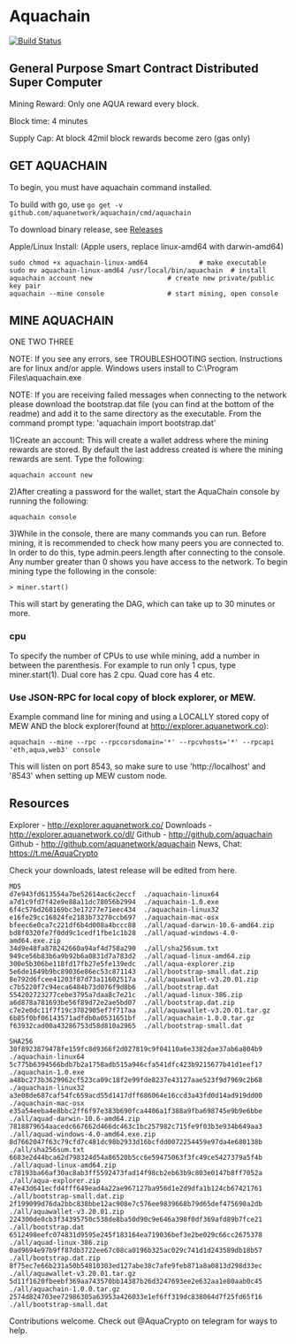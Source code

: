 # Aquachain

[![Build Status](https://travis-ci.org/aquanetwork/aquachain.svg?branch=master)](https://travis-ci.org/aquanetwork/aquachain)

## General Purpose Smart Contract Distributed Super Computer

Mining Reward: Only one AQUA reward every block.

Block time: 4 minutes

Supply Cap: At block 42mil block rewards become zero (gas only)


## GET AQUACHAIN

To begin, you must have aquachain command installed.

To build with go, use `go get -v github.com/aquanetwork/aquachain/cmd/aquachain`

To download binary release, see [Releases](https://github.com/aquanetwork/aquachain/releases/latest)

Apple/Linux Install: (Apple users, replace linux-amd64 with darwin-amd64)

	sudo chmod +x aquachain-linux-amd64 			# make executable
	sudo mv aquachain-linux-amd64 /usr/local/bin/aquachain 	# install
	aquachain account new					# create new private/public key pair
	aquachain --mine console				# start mining, open console
	
## MINE AQUACHAIN

ONE TWO THREE

NOTE: If you see any errors, see TROUBLESHOOTING section. Instructions are for linux and/or apple. Windows users install to C:\Program Files\aquachain.exe

NOTE: If you are receiving failed messages when connecting to the network please download the bootstrap.dat file (you can find at the bottom of the readme) and add it to the same directory as the executable. From the command prompt type: 'aquachain import bootstrap.dat'

1)Create an account: This will create a wallet address where the mining rewards are stored. By default the last address created is where the mining rewards are sent. Type the following:

```
aquachain account new
```

2)After creating a password for the wallet, start the AquaChain console by running the following:

```
aquachain console
```

3)While in the console, there are many commands you can run. Before mining, it is recommended to check how many peers you are connected to. In order to do this, type admin.peers.length after connecting to the console. Any number greater than 0 shows you have access to the network. To begin mining type the following in the console:

```
> miner.start()
```

This will start by generating the DAG, which can take up to 30 minutes or more.

### cpu #

To specify the number of CPUs to use while mining, add a number in between the parenthesis. For example to run only 1 cpus, type miner.start(1). Dual core has 2 cpu. Quad core has 4 etc.

### Use JSON-RPC for local copy of block explorer, or MEW.

Example command line for mining and using a LOCALLY stored copy of MEW AND the block explorer(found at http://explorer.aquanetwork.co):

```
aquachain --mine --rpc --rpccorsdomain='*' --rpcvhosts='*' --rpcapi 'eth,aqua,web3' console
```

This will listen on port 8543, so make sure to use 'http://localhost' and '8543' when setting up MEW custom node.

## Resources

Explorer - http://explorer.aquanetwork.co/
Downloads - http://explorer.aquanetwork.co/dl/
Github - http://github.com/aquachain
Github - http://github.com/aquanetwork/aquachain
News, Chat: https://t.me/AquaCrypto


Check your downloads, latest release will be edited from here.

```
MD5
d7e943fd613554a7be52614ac6c2eccf  ./aquachain-linux64
a7d1c9fd7f42e9e88a11dc78056b2994  ./aquachain-1.0.exe
6f4c576d268169bc3e17277e71eec434  ./aquachain-linux32
e16fe29cc16824fe2183b73270ccb697  ./aquachain-mac-osx
bfeec6e0ca7c221df6b4d008a4bccc88  ./all/aquad-darwin-10.6-amd64.zip
bd8f0320fe7f0dd9c1cedf1fbe1c1b28  ./all/aquad-windows-4.0-amd64.exe.zip
34d9e48fa878242660a94af4d758a290  ./all/sha256sum.txt
949ce56b83b6a9b92b6a0831d7a783d2  ./all/aquad-linux-amd64.zip
300e5b306be118fd17fb27e5fe139edc  ./all/aqua-explorer.zip
5e6de1649b9bc89036e86ec53c871143  ./all/bootstrap-small.dat.zip
8e792d6fcee41203f87d73a11602517a  ./all/aquawallet-v3.20.01.zip
c7b5220f7c94eca6484b73d076f9d8b6  ./all/bootstrap.dat
554202723277cebe3795a7daa8c7e21c  ./all/aquad-linux-386.zip
a6d878a781693be56f89d72e2ae5bd07  ./all/bootstrap.dat.zip
c7e2e0dc11f7f19c3782905ef7f717aa  ./all/aquawallet-v3.20.01.tar.gz
6b85f0bf06143571adfdb0a0531651bf  ./all/aquachain-1.0.0.tar.gz
f63932cad00a43286753d58d810a2965  ./all/bootstrap-small.dat

SHA256
30f8923879478fe159fc8d9366f2d027819c9f04110a6e3382dae37ab6a804b9  ./aquachain-linux64
5c775b6394566bdb7b2a1758adb515a946cfa541dfc423b9215677b41d1eef17  ./aquachain-1.0.exe
a48bc273b3629962cf523ca09c18f2e99fde8237e43127aae523f9d7969c2b68  ./aquachain-linux32
a3e08de687caf54fc659acd55d1417dff686064e16ccd3a43fd0d14ad919dd00  ./aquachain-mac-osx
e35a54eeba4e8bbc2ff6f97e383b690fca4406a1f388a9fba698745e9b9e6bbe  ./all/aquad-darwin-10.6-amd64.zip
7818879654aacedc667662d466dc463c1bc257982c715fe9f03b3e934b649aa3  ./all/aquad-windows-4.0-amd64.exe.zip
8d7662047f63c79cfd7c481dc98b2933d16bcfdd0072254459e97da4e680138b  ./all/sha256sum.txt
6683e2d44bca62d798324d54a86520b5cc6e59475063f3fc49ce5427379a5f4b  ./all/aquad-linux-amd64.zip
c78193ba66af30ac8ab3ff5592473fad14f98cb2eb63b9c803e0147b8ff7052a  ./all/aqua-explorer.zip
47e43d641ecfd4fff649ead4a22ae967127ba956d1e2d9dfa1b124cb67421761  ./all/bootstrap-small.dat.zip
2f199099d76da2bbc838bbe12ac908e7c576ee9839668b79d65def475690a2db  ./all/aquawallet-v3.20.01.zip
224300de0cb3f34395750c538de8ba50d90c9e646a398f0df369afd89b7fce21  ./all/bootstrap.dat
6512498eefc074831d9595e245f183164ea719036bef3e2be029c66cc2675378  ./all/aquad-linux-386.zip
0ad9694e97b9ff87db3722ee67c08ca0196b325ac029c741d1d243589db18b57  ./all/bootstrap.dat.zip
8f75ec7e66b231a50b54810303ed127abe38c7afe9feb871a8a0813d298d33ec  ./all/aquawallet-v3.20.01.tar.gz
5d11f1620fbeebf369aa743570bb14387b26d3247693ee2e632aa1e80aab0c45  ./all/aquachain-1.0.0.tar.gz
2574d824703ee72986305a63953a426033e1ef6ff319dc838064d7f25fd65f16  ./all/bootstrap-small.dat

```

Contributions welcome. Check out @AquaCrypto on telegram for ways to help.

